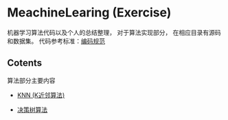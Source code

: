 # MeachineLearing (Exercise)

机器学习算法代码以及个人的总结整理， 对于算法实现部分， 在相应目录有源码和数据集。
代码参考标准：[编码规范](https://github.com/SiYue0211/MeachineLearing-Exercise-/blob/master/Python-coding-standards.md)

## Cotents

算法部分主要内容
- [KNN (K近邻算法)](https://github.com/SiYue0211/MeachineLearing-Exercise-/tree/master/KNN)

- [决策树算法](https://github.com/SiYue0211/MeachineLearing-Exercise-/tree/master/DecisionTree)